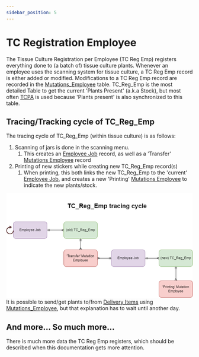```yaml
---
sidebar_position: 5
---
```

# TC Registration Employee
The Tissue Culture Registration per Employee (TC Reg Emp) registers everything done to (a batch of) tissue culture plants. Whenever an employee uses the scanning system for tissue culture, a TC Reg Emp record is either added or modified. Modifications to a TC Reg Emp record are recorded in the [Mutations_Employee](Mutations_Employee.md) table. TC_Reg_Emp is the most detailed Table to get the current 'Plants Present' (a.k.a Stock), but most often [TCPA](TCPA.md) is used because 'Plants present' is also synchronized to this table.

## Tracing/Tracking cycle of TC_Reg_Emp
The tracing cycle of TC_Reg_Emp (within tissue culture) is as follows:
1. Scanning of jars is done in the scanning menu. 
	1. This creates an [Employee Job](Employee_Job.md) record, as well as a 'Transfer' [Mutations Employee](Mutations_Employee.md) record
2. Printing of new stickers while creating new TC_Reg_Emp record(s)
	1. When printing, this both links the new TC_Reg_Emp to the 'current' [Employee Job](Employee_Job.md), and creates a new 'Printing' [Mutations Employee](Mutations_Employee.md) to indicate the new plants/stock.

![](TC_Reg_Emp%20Tracing.png)
It is possible to send/get plants to/from [Delivery Items](../Deliveries/Delivery_Items.md) using [Mutations_Employee](Mutations_Employee.md), but that explanation has to wait until another day.
## And more... So much more...
There is much more data the TC Reg Emp registers, which should be described when this documentation gets more attention.
